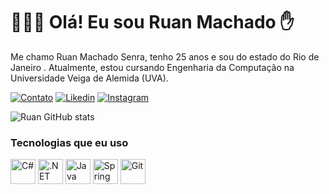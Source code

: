 # 👩🏻‍💻 Olá! Eu sou Ruan Machado ✋
Me chamo Ruan Machado Senra, tenho 25 anos e sou do estado do Rio de Janeiro . Atualmente, estou cursando Engenharia da Computação na Universidade Veiga de Alemida (UVA).


[![Contato](https://img.shields.io/badge/Microsoft_Outlook-0078D4?style=for-the-badge&logo=microsoft-outlook&logoColor=white)](ruanmsenra@outlook.com)
[![Likedin](https://img.shields.io/badge/LinkedIn-0077B5?style=for-the-badge&logo=linkedin&logoColor=white)](https://www.linkedin.com/in/ruan-machado-35340a28a/)
[![Instagram](https://img.shields.io/badge/Instagram-E4405F?style=for-the-badge&logo=instagram&logoColor=white)](https://www.instagram.com/ruansenra7/)

![Ruan GitHub stats](https://github-readme-stats.vercel.app/api?username=ruanmachado&show_icons=true&theme=radical)

### Tecnologias que eu uso

<p align="left">
  <img src="https://cdn.jsdelivr.net/gh/devicons/devicon/icons/csharp/csharp-original.svg" alt="C#" width="40" height="40" />
  <img src="https://cdn.jsdelivr.net/gh/devicons/devicon/icons/dotnetcore/dotnetcore-original.svg" alt=".NET" width="40" height="40" />
  <img src="https://cdn.jsdelivr.net/gh/devicons/devicon/icons/java/java-original.svg" alt="Java" width="40" height="40" />
  <img src="https://cdn.jsdelivr.net/gh/devicons/devicon/icons/spring/spring-original.svg" alt="Spring" width="40" height="40" />
  <img src="https://cdn.jsdelivr.net/gh/devicons/devicon/icons/git/git-original.svg" alt="Git" width="40" height="40" />
</p>


##
